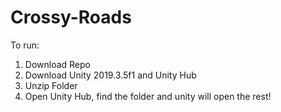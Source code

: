 # Crossy-Roads

To run:
1) Download Repo
2) Download Unity 2019.3.5f1 and Unity Hub
3) Unzip Folder
4) Open Unity Hub, find the folder and unity will open the rest!
